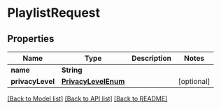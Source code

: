 # PlaylistRequest

## Properties
Name | Type | Description | Notes
------------ | ------------- | ------------- | -------------
**name** | **String** |  | 
**privacyLevel** | [**PrivacyLevelEnum**](PrivacyLevelEnum.md) |  | [optional] 

[[Back to Model list]](../README.md#documentation-for-models) [[Back to API list]](../README.md#documentation-for-api-endpoints) [[Back to README]](../README.md)


